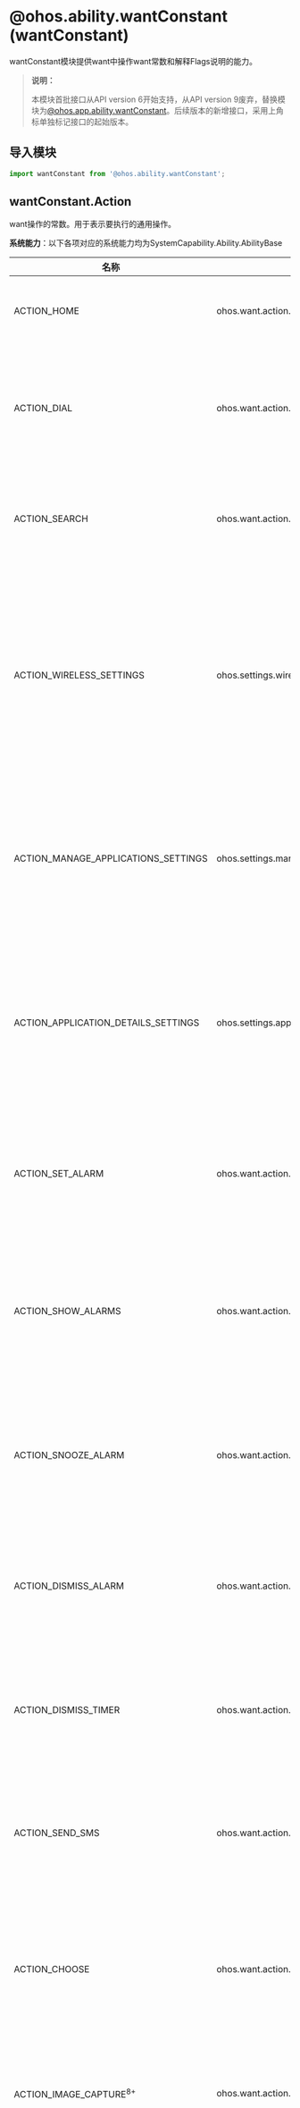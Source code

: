 # @ohos.ability.wantConstant (wantConstant)

wantConstant模块提供want中操作want常数和解释Flags说明的能力。

> **说明：**
> 
> 本模块首批接口从API version 6开始支持，从API version 9废弃，替换模块为[@ohos.app.ability.wantConstant](js-apis-app-ability-wantConstant.md)。后续版本的新增接口，采用上角标单独标记接口的起始版本。

## 导入模块

```ts
import wantConstant from '@ohos.ability.wantConstant';
```

## wantConstant.Action

want操作的常数。用于表示要执行的通用操作。

**系统能力**：以下各项对应的系统能力均为SystemCapability.Ability.AbilityBase

| 名称      | 值          | 说明     |
| ------------ | ------------------ | ---------------------- |
| ACTION_HOME                                 | ohos.want.action.home                    | 指示返回原点的操作。                                        |
| ACTION_DIAL                                 | ohos.want.action.dial                    | 指示启动显示小键盘的页面功能的操作                           |
| ACTION_SEARCH                               | ohos.want.action.search                  | 指示启动页面搜索功能的操作。                                 |
| ACTION_WIRELESS_SETTINGS                    | ohos.settings.wireless                   | 指示启动提供无线网络设置的页面功能的操作，例如，Wi-Fi选项。    |
| ACTION_MANAGE_APPLICATIONS_SETTINGS         | ohos.settings.manage.applications        | 指示启动管理已安装应用程序的页面功能的操作。                  |
| ACTION_APPLICATION_DETAILS_SETTINGS         | ohos.settings.application.details        | 指示启动显示指定应用程序详细信息的页面功能的操作。             |
| ACTION_SET_ALARM                            | ohos.want.action.setAlarm                | 指示启动页面功能以设置闹钟的操作。                          |
| ACTION_SHOW_ALARMS                          | ohos.want.action.showAlarms              | 指示启动显示所有警报的页面功能的操作时钟。                     |
| ACTION_SNOOZE_ALARM                         | ohos.want.action.snoozeAlarm             | 指示启动用于使闹钟睡眠的页面功能的操作。                       |
| ACTION_DISMISS_ALARM                        | ohos.want.action.dismissAlarm            | 指示启动删除闹钟的页面功能的操作。                             |
| ACTION_DISMISS_TIMER                        | ohos.want.action.dismissTimer            | 指示启动页面功能以关闭计时器的操作。                           |
|  ACTION_SEND_SMS                            | ohos.want.action.sendSms                 | 指示启动发送sms的页面功能的操作。                              |
| ACTION_CHOOSE                               | ohos.want.action.choose                  | 指示启动页面功能以打开联系人或图片的操作。                      |
| ACTION_IMAGE_CAPTURE<sup>8+</sup>           | ohos.want.action.imageCapture            | 指示启动页面拍照功能的操作。                                   |
| ACTION_VIDEO_CAPTURE<sup>8+</sup>           | ohos.want.action.videoCapture            | 指示启动页面功能以拍摄视频的操作。                             |
| ACTION_SELECT                               | ohos.want.action.select                  | 指示显示应用程序选择对话框的操作。                             |
| ACTION_SEND_DATA                            | ohos.want.action.sendData                | 指示发送单个数据记录的操作。                                  |
| ACTION_SEND_MULTIPLE_DATA                   | ohos.want.action.sendMultipleData        | 指示发送多个数据记录的操作。                                  |
| ACTION_SCAN_MEDIA_FILE                      | ohos.want.action.scanMediaFile           | 指示请求媒体扫描仪扫描文件并将文件添加到媒体库的操作。          |
| ACTION_VIEW_DATA                            | ohos.want.action.viewData                | 指示查看数据的操作。                                          |
|  ACTION_EDIT_DATA                           | ohos.want.action.editData                | 指示编辑数据的操作。                                           |
|  INTENT_PARAMS_INTENT                       | ability.want.params.INTENT               | 指示用行为选择器来展示选择的操作。                             |
|  INTENT_PARAMS_TITLE                        | ability.want.params.TITLE                | 指示与行为选择器一起使用时的字符序列对话框标题。                |
|  ACTION_FILE_SELECT<sup>7+</sup>            | ohos.action.fileSelect                   | 指示选择文件的操作。                                          |
|  PARAMS_STREAM<sup>7+</sup>                 | ability.params.stream                    | 指示发送数据时与目标关联的数据流的URI。对应的value必须是string类型的数组。  |
|  ACTION_APP_ACCOUNT_OAUTH <sup>8+</sup>     | ohos.account.appAccount.action.oauth     | 指示提供oauth服务的操作。                                     |


## wantConstant.Entity

want实体的常数。用于表示目标Ability额外的类别信息。

**系统能力**：以下各项对应的系统能力均为SystemCapability.Ability.AbilityBase

| 名称      | 值          | 说明     |
| ------------ | ------------------ | ---------------------- |
| ENTITY_DEFAULT                             | entity.system.default                    | 指示默认实体，如果未指定实体，则使用该实体。        |
| ENTITY_HOME                                | entity.system.home                       | 指示主屏幕实体。                                    |
| ENTITY_VOICE                               | entity.system.voice                      | 表示语音交互实体。                                  |
| ENTITY_BROWSABLE                           | entity.system.browsable                  | 指示浏览器类别。                                    |
| ENTITY_VIDEO                               | entity.system.video                      | 指示视频类别。                                      |


## wantConstant.Flags

Flags说明。用于表示处理Want的方式。

**系统能力**：以下各项对应的系统能力均为SystemCapability.Ability.AbilityBase

| 名称                                 | 值       | 说明                                                         |
| ------------------------------------ | ---------- | ------------------------------------------------------------ |
| FLAG_AUTH_READ_URI_PERMISSION        | 0x00000001 | 指示对URI执行读取操作的授权。                                  |
| FLAG_AUTH_WRITE_URI_PERMISSION       | 0x00000002 | 指示对URI执行写入操作的授权。                                  |
| FLAG_ABILITY_FORWARD_RESULT          | 0x00000004 | 将结果返回给元能力。                                           |
| FLAG_ABILITY_CONTINUATION            | 0x00000008 | 确定是否可以将本地设备上的功能迁移到远程设备。                   |
| FLAG_NOT_OHOS_COMPONENT              | 0x00000010 | 指定组件是否属于OHOS。                                         |
| FLAG_ABILITY_FORM_ENABLED            | 0x00000020 | 指定是否启动某个能力。                                          |
| FLAG_AUTH_PERSISTABLE_URI_PERMISSION | 0x00000040 | 指示URI上可能持久化的授权。<br>**系统API**: 此接口为系统接口，三方应用不支持调用。  |
| FLAG_AUTH_PREFIX_URI_PERMISSION      | 0x00000080 | 按照前缀匹配的方式验证URI权限。<br>**系统API**: 此接口为系统接口，三方应用不支持调用。 |
| FLAG_ABILITYSLICE_MULTI_DEVICE       | 0x00000100 | 支持分布式调度系统中的多设备启动。                               |
| FLAG_START_FOREGROUND_ABILITY        | 0x00000200 | 指示无论主机应用程序是否已启动，都将启动使用服务模板的功能。         |
| FLAG_ABILITY_CONTINUATION_REVERSIBLE | 0x00000400 | 表示迁移是可拉回的。<br>**系统API**: 此接口为系统接口，三方应用不支持调用。      |
| FLAG_INSTALL_ON_DEMAND               | 0x00000800 | 如果未安装指定的功能，请安装该功能。                              |
| FLAG_INSTALL_WITH_BACKGROUND_MODE    | 0x80000000 | 如果未安装，使用后台模式安装该功能。                              |
| FLAG_ABILITY_CLEAR_MISSION           | 0x00008000 | 指示清除其他任务的操作。可以为传递给 **FeatureAbility** 中[startAbility](js-apis-ability-featureAbility.md#startability)方法的**Want**设置此标志，并且必须与**flag_ABILITY_NEW_MISSION**一起使用。 |
| FLAG_ABILITY_NEW_MISSION             | 0x10000000 | 指示在历史任务堆栈上创建任务的操作。                               |
| FLAG_ABILITY_MISSION_TOP             | 0x20000000 | 指示如果启动能力的现有实例已位于任务堆栈的顶部，则将重用该实例。否则，将创建一个新的能力实例。 |